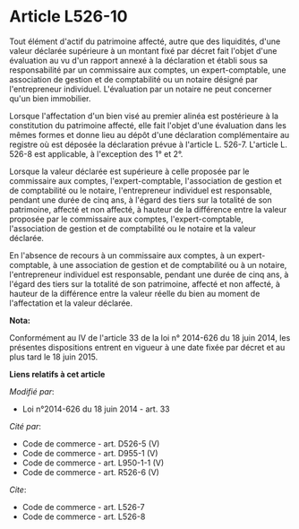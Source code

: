 # Article L526-10

Tout élément d'actif du patrimoine affecté, autre que des liquidités, d'une valeur déclarée supérieure à un montant fixé par
décret fait l'objet d'une évaluation au vu d'un rapport annexé à la déclaration et établi sous sa responsabilité par un
commissaire aux comptes, un expert-comptable, une association de gestion et de comptabilité ou un notaire désigné par
l'entrepreneur individuel. L'évaluation par un notaire ne peut concerner qu'un bien immobilier. 

Lorsque l'affectation d'un bien visé au premier alinéa est postérieure à la constitution du patrimoine affecté, elle fait
l'objet d'une évaluation dans les mêmes formes et donne lieu au dépôt d'une déclaration complémentaire au registre      où
est déposée la déclaration prévue à l'article L. 526-7. L'article L. 526-8 est applicable, à l'exception des 1° et 2°. 

Lorsque la valeur déclarée est supérieure à celle proposée par le commissaire aux comptes, l'expert-comptable, l'association
de gestion et de comptabilité ou le notaire, l'entrepreneur individuel est responsable, pendant une durée de cinq ans, à
l'égard des tiers sur la totalité de son patrimoine, affecté et non affecté, à hauteur de la différence entre la valeur
proposée par le commissaire aux comptes, l'expert-comptable, l'association de gestion et de comptabilité ou le notaire et la
valeur déclarée. 

En l'absence de recours à un commissaire aux comptes, à un expert-comptable, à une association de gestion et de comptabilité
ou à un notaire, l'entrepreneur individuel est responsable, pendant une durée de cinq ans, à l'égard des tiers sur la
totalité de son patrimoine, affecté et non affecté, à hauteur de la différence entre la valeur réelle du bien au moment de
l'affectation et la valeur déclarée.

**Nota:**

Conformément au IV de l'article 33 de la loi n° 2014-626 du 18 juin 2014, les présentes dispositions entrent en vigueur à une
date fixée par décret et au plus tard le 18 juin 2015.

**Liens relatifs à cet article**

_Modifié par_:

  - Loi n°2014-626 du 18 juin 2014 - art. 33

_Cité par_:

  - Code de commerce - art. D526-5 (V)
  - Code de commerce - art. D955-1 (V)
  - Code de commerce - art. L950-1-1 (V)
  - Code de commerce - art. R526-6 (V)

_Cite_:

  - Code de commerce - art. L526-7
  - Code de commerce - art. L526-8
